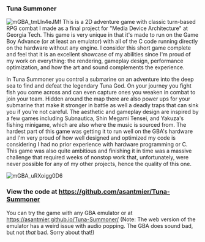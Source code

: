 ### Tuna Summoner

![mGBA_tmLln4eJMf](https://github.com/asantmier/Tuna-Summoner/assets/91630046/18396d1b-0185-4a7c-8995-095fb9d0cee6)
This is a 2D adventure game with classic turn-based RPG combat I made as a final project for "Media Device Architecture"
at Georgia Tech. This game is very unique in that it's made to run on the Game Boy Advance (or at least an emulator) with
all of the C code running directly on the hardware without any engine. I consider this short game complete and feel that
it is an excellent showcase of my abilities since I'm proud of my work on everything: the rendering, gameplay design, 
performance optimization, and how the art and sound complements the experience.

In Tuna Summoner you control a submarine on an adventure into the deep sea to find and defeat the legendary Tuna God.
On your journey you fight fish you come across and can even capture ones you weaken in combat to join your team. Hidden
around the map there are also power ups for your submarine that make it stronger in battle as well a deadly traps that
can sink you if you're not careful. The aesthetic and gameplay design are inspired by a few games including Subnautica, 
Shin Megami Tensei, and Yakuza's fishing minigame, which are also where the music is sourced from. The hardest part of 
this game was getting it to run well on the GBA's hardware and I'm very proud of how well designed and optimized my code
is considering I had no prior experience with hardware programming or C. This game was also quite ambitious and finishing
it in time was a massive challenge that required weeks of nonstop work that, unfortunately, were never possible for any of
my other projects, hence the quality of this one.

![mGBA_uRXoigg0D6](https://github.com/asantmier/Tuna-Summoner/assets/91630046/4e235b55-53fd-455f-9301-b907b7819043)

### View the code at https://github.com/asantmier/Tuna-Summoner

You can try the game with any GBA emulator or at
https://asantmier.github.io/Tuna-Summoner/
(Note: The web version of the emulator has a weird issue with audio popping. The GBA does sound bad, but not *that* bad. Sorry about that!)